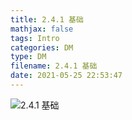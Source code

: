 ```yaml
---
title: 2.4.1 基础
mathjax: false
tags: Intro
categories: DM
type: DM
filename: 2.4.1 基础
date: 2021-05-25 22:53:47
---
```


<!--more -->

![2.4.1 基础](https://changzhi.space/uploads/DM-INTRO/2.4.1%20%E5%9F%BA%E7%A1%80.svg)

